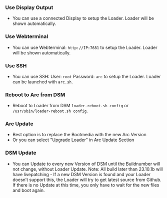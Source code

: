 ### Use Display Output

* You can use a connected Display to setup the Loader. Loader will be shown automatically.

### Use Webterminal

* You can use Webterminal: `http://IP:7681` to setup the Loader. Loader will be shown automatically.

### Use SSH

* You can use SSH: User: `root` Password: `arc` to setup the Loader. Loader can be launched with `arc.sh`.

### Reboot to Arc from DSM

* Reboot to Loader from DSM `loader-reboot.sh config` or `/usr/sbin/loader-reboot.sh config`.

### Arc Update

* Best option is to replace the Bootmedia with the new Arc Version
* Or you can select "Upgrade Loader" in Arc Update Section

### DSM Update

* You can Update to every new Version of DSM until the Buildnumber will not change, without Loader Update. 
Note: All build later than 23.10.1b will have livepatching - If a new DSM Version is found and your Loader doesn’t support this, the Loader will try to get latest source from Github. If there is no Update at this time, you only have to wait for the new files and boot again. 